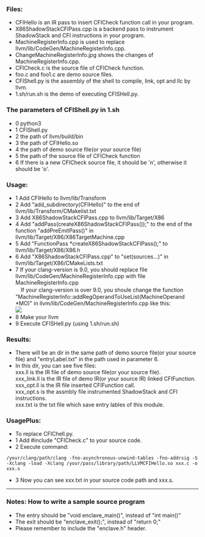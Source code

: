 ### Files:
 - CFIHello is an IR pass to insert CFICheck function call in your program.
 - X86ShadowStackCFIPass.cpp is a backend pass to instrument ShadowStack and CFI instructions in your program.  
 - MachineRegisterInfo.cpp is used to replace llvm/lib/CodeGen/MachineRegisterInfo.cpp.  
 - ChangeMachineRegisterInfo.jpg shows the changes of MachineRegisterInfo.cpp.  
 - CFICheck.c is the source file of CFICheck function.  
 - foo.c and foo1.c are demo source files.  
 - CFIShell.py is the assembly of the shell to compile, link, opt and llc by llvm.  
 - 1.sh/run.sh is the demo of executing CFISHell.py.  

### The parameters of CFIShell.py in 1.sh
 - 0 python3  
 - 1 CFIShell.py  
 - 2 the path of llvm/build/bin  
 - 3 the path of CFIHello.so  
 - 4 the path of demo source file(or your source file)  
 - 5 the path of the source file of CFICheck function  
 - 6 If there is a new CFICheck source file, it should be 'n', otherwise it should be 'o'.  

### Usage:
 - 1 Add CFIHello to llvm/lib/Transform 
 - 2 Add "add_subdirectory(CFIHello)" to the end of llvm/lib/Transform/CMakelist.txt  
 - 3 Add X86ShadowStackCFIPass.cpp to llvm/lib/Target/X86  
 - 4 Add "addPass(createX86ShadowStackCFIPass());" to the end of the function "addPreEmitPass()" in llvm/lib/Target/X86/X86TargetMachine.cpp  
 - 5 Add "FunctionPass *createX86ShadowStackCFIPass();" to llvm/lib/Target/X86/X86.h  
 - 6 Add "X86ShadowStackCFIPass.cpp" to "set(sources...)" in llvm/lib/Target/X86/CMakeLists.txt  
 - 7 If your clang-version is 9.0, you should replace file llvm/lib/CodeGen/MachineRegisterInfo.cpp with file MachineRegisterInfo.cpp  
　If your clang-version is over 9.0, you shoule change the function "MachineRegisterInfo::addRegOperandToUseList(MachineOperand *MO)" in llvm/lib/CodeGen/MachineRegisterInfo.cpp like this:  
  ![](https://github.com/StanPlatinum/elf-respect/blob/master/ShadowStackCFI/ChangeMachineRegisterInfo.png)  
 - 8 Make your llvm  
 - 9 Execute CFISHell.py (using 1.sh/run.sh)

### Results:
 - There will be an dir in the same path of demo source file(or your source file) and "entryLabel.txt" in the path used in parameter 6.  
 - In this dir, you can see five files:  
xxx.ll is the IR file of demo source file(or your source file).  
xxx_link.ll is the IR file of demo IR(or your source IR) linked CFIFunction.  
xxx_opt.ll is the IR file inserted CFIFunction call.  
xxx_opt.s is the assmbly file instrumented ShadowStack and CFI instructions.  
xxx.txt is the txt file which save entry lables of this module.  

### UsagePlus:
 - To replace CFIChell.py.
 - 1 Add #include "CFICheck.c" to your source code.
 - 2 Execute command:
~~~
/your/clang/path/clang -fno-asynchronous-unwind-tables -fno-addrsig -S -Xclang -load -Xclang /your/pass/library/path/LLVMCFIHello.so xxx.c -o xxx.s
~~~
 - 3 Now you can see xxx.txt in your source code path and xxx.s.

***

### Notes: How to write a sample source program
 - The entry should be "void enclave_main()", instead of "int main()"
 - The exit should be "enclave_exit();", instead of "return 0;"
 - Please remember to include the "enclave.h" header.
